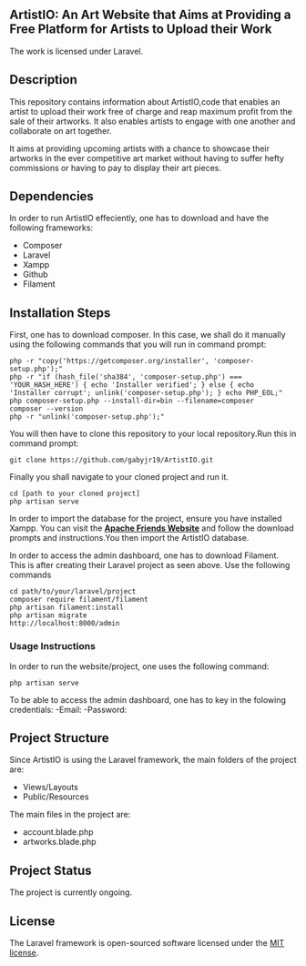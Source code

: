 <!--<p align="center"><a href="https://laravel.com" target="_blank"><img src="https://raw.githubusercontent.com/laravel/art/master/logo-lockup/5%20SVG/2%20CMYK/1%20Full%20Color/laravel-logolockup-cmyk-red.svg" width="400" alt="Laravel Logo"></a></p>

<p align="center">
<a href="https://github.com/laravel/framework/actions"><img src="https://github.com/laravel/framework/workflows/tests/badge.svg" alt="Build Status"></a>
<a href="https://packagist.org/packages/laravel/framework"><img src="https://img.shields.io/packagist/dt/laravel/framework" alt="Total Downloads"></a>
<a href="https://packagist.org/packages/laravel/framework"><img src="https://img.shields.io/packagist/v/laravel/framework" alt="Latest Stable Version"></a>
<a href="https://packagist.org/packages/laravel/framework"><img src="https://img.shields.io/packagist/l/laravel/framework" alt="License"></a>
</p>-->

## ArtistIO: An Art Website that Aims at Providing a Free Platform for Artists to Upload their Work

The work is licensed under Laravel.

## Description

This repository contains information about ArtistIO,code that enables an artist to upload their work free of charge and reap maximum profit from the sale of their artworks. It also enables artists to engage with one another and collaborate on art together.

It aims at providing upcoming artists with a chance to showcase their artworks in the ever competitive art market without having to suffer hefty commissions or having to pay to display their art pieces.

<!--- [Simple, fast routing engine](https://laravel.com/docs/routing).
- [Powerful dependency injection container](https://laravel.com/docs/container).
- Multiple back-ends for [session](https://laravel.com/docs/session) and [cache](https://laravel.com/docs/cache) storage.
- Expressive, intuitive [database ORM](https://laravel.com/docs/eloquent).
- Database agnostic [schema migrations](https://laravel.com/docs/migrations).
- [Robust background job processing](https://laravel.com/docs/queues).
- [Real-time event broadcasting](https://laravel.com/docs/broadcasting).

Laravel is accessible, powerful, and provides tools required for large, robust applications.-->

## Dependencies

In order to run ArtistIO effeciently, one has to download and have the following frameworks:

- Composer
- Laravel
- Xampp
- Github
- Filament

<!--Laravel has the most extensive and thorough [documentation](https://laravel.com/docs) and video tutorial library of all modern web application frameworks, making it a breeze to get started with the framework.

You may also try the [Laravel Bootcamp](https://bootcamp.laravel.com), where you will be guided through building a modern Laravel application from scratch.

If you don't feel like reading, [Laracasts](https://laracasts.com) can help. Laracasts contains thousands of video tutorials on a range of topics including Laravel, modern PHP, unit testing, and JavaScript. Boost your skills by digging into our comprehensive video library.-->

## Installation Steps

First, one has to download composer. In this case, we shall do it manually using the following commands that you will run in command prompt:
```
php -r "copy('https://getcomposer.org/installer', 'composer-setup.php');"
php -r "if (hash_file('sha384', 'composer-setup.php') === 'YOUR_HASH_HERE') { echo 'Installer verified'; } else { echo 'Installer corrupt'; unlink('composer-setup.php'); } echo PHP_EOL;"
php composer-setup.php --install-dir=bin --filename=composer
composer --version
php -r "unlink('composer-setup.php');"
```
You will then have to clone this repository to your local repository.Run this in command prompt:
```
git clone https://github.com/gabyjr19/ArtistIO.git
```
Finally you shall navigate to your cloned project and run it.
```
cd [path to your cloned project]
php artisan serve
```
In order to import the database for the project, ensure you have installed Xampp. You can visit the **[Apache Friends Website](https://www.apachefriends.org/download.html)** and follow the download prompts and instructions.You then import the ArtistIO database.

In order to access the admin dashboard, one has to download Filament. This is after creating their Laravel project as seen above. Use the following commands
```
cd path/to/your/laravel/project
composer require filament/filament
php artisan filament:install
php artisan migrate
http://localhost:8000/admin
```

<!--We would like to extend our thanks to the following sponsors for funding Laravel development. If you are interested in becoming a sponsor, please visit the [Laravel Partners program](https://partners.laravel.com).-->

### Usage Instructions

In order to run the website/project, one uses the following command:
```
php artisan serve
```
To be able to access the admin dashboard, one has to key in the folowing credentials:
-Email:
-Password:

<!--- **[Vehikl](https://vehikl.com/)**
- **[Tighten Co.](https://tighten.co)**
- **[WebReinvent](https://webreinvent.com/)**
- **[Kirschbaum Development Group](https://kirschbaumdevelopment.com)**
- **[64 Robots](https://64robots.com)**
- **[Curotec](https://www.curotec.com/services/technologies/laravel/)**
- **[Cyber-Duck](https://cyber-duck.co.uk)**
- **[DevSquad](https://devsquad.com/hire-laravel-developers)**
- **[Jump24](https://jump24.co.uk)**
- **[Redberry](https://redberry.international/laravel/)**
- **[Active Logic](https://activelogic.com)**
- **[byte5](https://byte5.de)**
- **[OP.GG](https://op.gg)**-->

## Project Structure

Since ArtistIO is using the Laravel framework, the main folders of the project are:

- Views/Layouts
- Public/Resources

The main files in the project are:

- account.blade.php
- artworks.blade.php

<!--Thank you for considering contributing to the Laravel framework! The contribution guide can be found in the [Laravel documentation](https://laravel.com/docs/contributions).-->

## Project Status

The project is currently ongoing.

<!--In order to ensure that the Laravel community is welcoming to all, please review and abide by the [Code of Conduct](https://laravel.com/docs/contributions#code-of-conduct).-->

<!--## Security Vulnerabilities

If you discover a security vulnerability within Laravel, please send an e-mail to Taylor Otwell via [taylor@laravel.com](mailto:taylor@laravel.com). All security vulnerabilities will be promptly addressed.-->

## License

The Laravel framework is open-sourced software licensed under the [MIT license](https://opensource.org/licenses/MIT).
